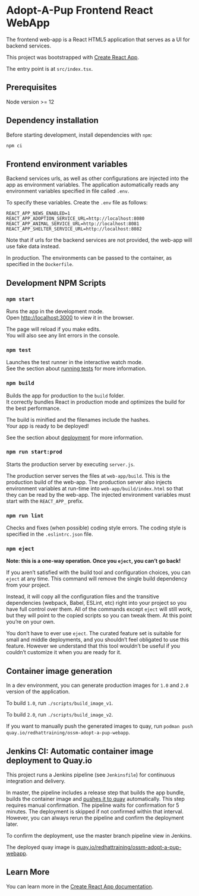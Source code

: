 # Adopt-A-Pup Frontend React WebApp

The frontend web-app is a React HTML5 application that serves as a UI for backend services.

This project was bootstrapped with [Create React App](https://github.com/facebook/create-react-app).

The entry point is at `src/index.tsx`.

## Prerequisites

Node version >= 12

## Dependency installation

Before starting development, install dependencies with `npm`:

```sh
npm ci
```

## Frontend environment variables

Backend services urls, as well as other configurations are injected into the app as environment variables.
The application automatically reads any environment variables specified in file called `.env`.

To specify these variables. Create the `.env` file as follows:

```
REACT_APP_NEWS_ENABLED=1
REACT_APP_ADOPTION_SERVICE_URL=http://localhost:8080
REACT_APP_ANIMAL_SERVICE_URL=http://localhost:8081
REACT_APP_SHELTER_SERVICE_URL=http://localhost:8082
```

Note that if urls for the backend services are not provided, the web-app will use fake data instead.

In production. The environments can be passed to the container, as specified in the `Dockerfile`.

## Development NPM Scripts

### `npm start`

Runs the app in the development mode.<br />
Open [http://localhost:3000](http://localhost:3000) to view it in the browser.

The page will reload if you make edits.<br />
You will also see any lint errors in the console.

### `npm test`

Launches the test runner in the interactive watch mode.<br />
See the section about [running tests](https://facebook.github.io/create-react-app/docs/running-tests) for more information.

### `npm build`

Builds the app for production to the `build` folder.<br />
It correctly bundles React in production mode and optimizes the build for the best performance.

The build is minified and the filenames include the hashes.<br />
Your app is ready to be deployed!

See the section about [deployment](https://facebook.github.io/create-react-app/docs/deployment) for more information.

### `npm run start:prod`

Starts the production server by executing `server.js`.

The production server serves the files at `web-app/build`. This is the production build of the web-app.
The production server also injects environment variables at run-time into `web-app/build/index.html` so that they can be read by the web-app.
The injected environment variables must start with the `REACT_APP_` prefix.

### `npm run lint`

Checks and fixes (when possible) coding style errors.
The coding style is specified in the `.eslintrc.json` file.

### `npm eject`

**Note: this is a one-way operation. Once you `eject`, you can’t go back!**

If you aren’t satisfied with the build tool and configuration choices, you can `eject` at any time. This command will remove the single build dependency from your project.

Instead, it will copy all the configuration files and the transitive dependencies (webpack, Babel, ESLint, etc) right into your project so you have full control over them. All of the commands except `eject` will still work, but they will point to the copied scripts so you can tweak them. At this point you’re on your own.

You don’t have to ever use `eject`. The curated feature set is suitable for small and middle deployments, and you shouldn’t feel obligated to use this feature. However we understand that this tool wouldn’t be useful if you couldn’t customize it when you are ready for it.

## Container image generation

In a dev environment, you can generate production images for `1.0` and `2.0` version of the application.

To build `1.0`, run `./scripts/build_image_v1`.

To build `2.0`, run `./scripts/build_image_v2`.

If you want to manually push the generated images to quay, run `podman push quay.io/redhattraining/ossm-adopt-a-pup-webapp`.

## Jenkins CI: Automatic container image deployment to Quay.io

This project runs a Jenkins pipeline (see `Jenkinsfile`) for continuous integration and delivery.

In master, the pipeline includes a release step that builds the app bundle, builds the container image and [pushes it to quay](https://quay.io/repository/redhattraining/ossm-adopt-a-pup-webapp) automatically. This step requires manual confirmation. The pipeline waits for confirmation for 5 minutes. The deployment is skipped if not confirmed within that interval. However, you can always rerun the pipeline and confirm the deployment later.

To confirm the deployment, use the master branch pipeline view in Jenkins.

The deployed quay image is [quay.io/redhattraining/ossm-adopt-a-pup-webapp](https://quay.io/repository/redhattraining/ossm-adopt-a-pup-webapp).

## Learn More

You can learn more in the [Create React App documentation](https://facebook.github.io/create-react-app/docs/getting-started).
